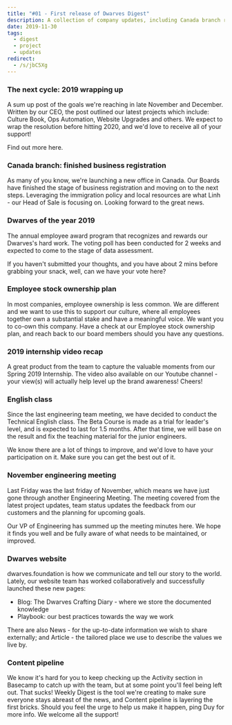 ```yaml
---
title: "#01 - First release of Dwarves Digest"
description: A collection of company updates, including Canada branch registration, employee stock ownership plan.
date: 2019-11-30
tags:
  - digest
  - project
  - updates
redirect:
  - /s/jbC5Xg
---
```


### The next cycle: 2019 wrapping up

A sum up post of the goals we're reaching in late November and December. Written by our CEO, the post outlined our latest projects which include: Culture Book, Ops Automation, Website Upgrades and others. We expect to wrap the resolution before hitting 2020, and we'd love to receive all of your support!

Find out more here.

### Canada branch: finished business registration

As many of you know, we're launching a new office in Canada. Our Boards have finished the stage of business registration and moving on to the next steps. Leveraging the immigration policy and local resources are what Linh - our Head of Sale is focusing on. Looking forward to the great news.

### Dwarves of the year 2019

The annual employee award program that recognizes and rewards our Dwarves's hard work. The voting poll has been conducted for 2 weeks and expected to come to the stage of data assessment.

If you haven't submitted your thoughts, and you have about 2 mins before grabbing your snack, well, can we have your vote here?

### Employee stock ownership plan

In most companies, employee ownership is less common. We are different and we want to use this to support our culture, where all employees together own a substantial stake and have a meaningful voice. We want you to co-own this company.
Have a check at our Employee stock ownership plan, and reach back to our board members should you have any questions.

### 2019 internship video recap

A great product from the team to capture the valuable moments from our Spring 2019 Internship. The video also available on our Youtube channel - your view(s) will actually help level up the brand awareness! Cheers!

### English class

Since the last engineering team meeting, we have decided to conduct the Technical English class. The Beta Course is made as a trial for leader's level, and is expected to last for 1.5 months. After that time, we will base on the result and fix the teaching material for the junior engineers.

We know there are a lot of things to improve, and we'd love to have your participation on it. Make sure you can get the best out of it.

### November engineering meeting

Last Friday was the last friday of November, which means we have just gone through another Engineering Meeting. The meeting covered from the latest project updates, team status updates the feedback from our customers and the planning for upcoming goals.

Our VP of Engineering has summed up the meeting minutes here. We hope it finds you well and be fully aware of what needs to be maintained, or improved.

### Dwarves website

dwarves.foundation is how we communicate and tell our story to the world. Lately, our website team has worked collaboratively and successfully launched these new pages:

- Blog: The Dwarves Crafting Diary - where we store the documented knowledge
- Playbook: our best practices towards the way we work

There are also News - for the up-to-date information we wish to share externally; and Article - the tailored place we use to describe the values we live by.

### Content pipeline

We know it's hard for you to keep checking up the Activity section in Basecamp to catch up with the team, but at some point you'll feel being left out. That sucks! Weekly Digest is the tool we're creating to make sure everyone stays abreast of the news, and Content pipeline is layering the first bricks.
Should you feel the urge to help us make it happen, ping Duy for more info. We welcome all the support!

